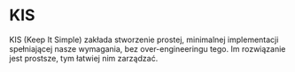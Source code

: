# KIS

KIS (Keep It Simple) zakłada stworzenie prostej, minimalnej implementacji spełniającej nasze wymagania, bez over-engineeringu tego. Im rozwiązanie jest prostsze, tym łatwiej nim zarządzać.

